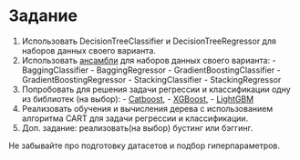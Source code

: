# Задание
  1. Использовать DecisionTreeClassifier и DecisionTreeRegressor для наборов данных своего варианта.
  2. Использовать [ансамбли](https://scikit-learn.org/stable/modules/classes.html#module-sklearn.ensemble) для наборов данных своего варианта:
    - BaggingClassifier
    - BaggingRegressor
    - GradientBoostingClassifier
    - GradientBoostingRegressor
    - StackingClassifier
    - StackingRegressor
  3. Попробовать для решения задачи регрессии и классификации одну из библиотек (на выбор): 
    - [Catboost](https://catboost.ai/en/docs/concepts/python-usages-examples), 
    - [XGBoost](https://xgboost.readthedocs.io/en/stable/get_started.html), 
    - [LightGBM](https://github.com/microsoft/LightGBM/blob/master/examples/python-guide/simple_example.py)
  4. Реализовать обучения и вычисления дерева с использованием алгоритма CART для задачи регрессии и классификации.
  5. Доп. задание: реализовать(на выбор) бустинг или бэггинг.

Не забывайте про подготовку датасетов и подбор гиперпараметров.